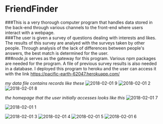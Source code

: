 # FriendFinder

###This is a very thorough computer program that handles data stored in the back-end through various channels to the front-end where users interact with a webpage.  
###The user is given a survey of questions dealing with interests and likes.  The results of this survey are analyed with the surveys taken by other people.  Through analysis of the lack of differences between people's answers, the best match is determined for the user.  
###*node.js* serves as the gateway for this program.  Various npm packages are needed for the program.  A file of previous survey results is also needed in a database.
I deployed this program to heroku and the user can access it with the link https://pacific-earth-62047.herokuapp.com/
 

*my data file contains records like these*
![2018-02-01 9](https://user-images.githubusercontent.com/30198872/35667144-8b419968-06fa-file11e8-9eab-cedfce1d8ab4.png)
![2018-02-01 2](https://user-images.githubusercontent.com/30198872/35663760-e6c39006-06ec-11e8-90ae-1829504621d4.png)
![2018-02-01 8](https://user-images.githubusercontent.com/30198872/35667138-8322470a-06fa-11e8-83e8-193941fb31e5.png)



*the homepage that the user initially accesses looks like this*
![2018-02-01 7](https://user-images.githubusercontent.com/30198872/35663774-f6906bbc-06ec-11e8-99b5-0613e4b7b3ea.png)



![2018-02-01 1](https://user-images.githubusercontent.com/30198872/35663756-e2a76c04-06ec-11e8-9556-43b07001c041.png)

![2018-02-01 3](https://user-images.githubusercontent.com/30198872/35663763-e9f0c6fe-06ec-11e8-8abd-880684c3b56f.png)
![2018-02-01 4](https://user-images.githubusercontent.com/30198872/35663766-ecf7a50c-06ec-11e8-8fb9-2de47eaa09b8.png)
![2018-02-01 5](https://user-images.githubusercontent.com/30198872/35663771-f0464d76-06ec-11e8-8556-1ac1fd79a44a.png)
![2018-02-01 6](https://user-images.githubusercontent.com/30198872/35663772-f35ee860-06ec-11e8-8289-0aa478ae9a78.png)



